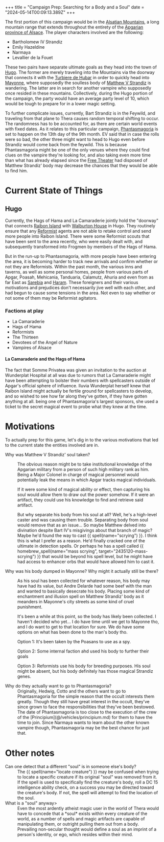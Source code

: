 +++
title = "Campaign Prep: Searching for a Body and a Soul"
date = "2024-05-14T00:09:13.389Z"
+++

The first portion of this campaign would be in the [Alsatian Mountains](@/locations/alsatian-mountains.md), a long mountain range that extends throughout the entirety of the [Apgarian](@/locations/apgar.md) [province of Alsace](@/locations/alsace.md). The player characters involved are the following:

 - Bartholomew IV Strandiz
 - Emily Hazeldine
 - Narmaya
 - Levallier de la Fouet

These two pairs have separate ultimate goals as they head into the town of [Hugo](@/locations/hugo.md). The former are merely traveling into the Mountains via the doorway that connects it with the [Turbiere de Hubar](@/locations/turbiere-de-hubar.md) in order to quickly head into [Mayonne](@/locations/mayonne.md), where supposedly the soulless body of [Matthew V Strandiz](@/characters/matthew-v-strandiz.md) is wandering. The latter are in search for another vampire who supposedly once resided in these mountains. Collectively, during the Hugo portion of the campaign, the party would have an average party level of 10, which would be tough to prepare for in a lower magic setting.

To further complicate issues, currently, Bart Strandiz is in the Feywild, and traveling from that plane to Thera causes random temporal shifting to occur. The randomness has to be accounted for, as there are certain world events with fixed dates. As it relates to this particular campaign, [Phantasmagoria](@/events/phantasmagoria.md) is set to happen on the 13th day of the 9th month. EV said that in case the rolls were so bad, the other three might want to head to Hugo even before Strandiz would come back from the feywild. This is because Phantasmagoria might be one of the only venues where they could find clues on the vampire they're looking for, and also taking even more time than what has already elapsed since the [Free Theater](@/organizations/free-theater.md) had disposed of Matthew Strandiz' body may decrease the chances that they would be able to find him.

# Current State of Things

## Hugo

Currently, the Hags of Hama and La Camaraderie jointly hold the "doorway" that connects [Raibon Island](@/locations/raibon-island.md) with [Walburton House]("@/locations/walburton-house.md) in Hugo. They routinely ensure that any [Reformist](@/religions/reformed-divine-masochist.md) agents are not able to retake control and send more people into Raibon Island. There were some Reformist scouts that have been sent to the area recently, who were easily dealt with, and subsequently transformed into Frogmen by members of the Hags of Hama.

But in the run-up to Phantasmagoria, with more people have been entering the area, it is becoming harder to track new arrivals and confirm whether or not they are Reformists. Within the past month, the various inns and taverns, as well as some personal homes, people from various parts of Apgar, Poasah, Mehicania, Tanduaria, Calamutz, Ahuria and even from as far East as [Sarebia](@/locations/sarebia.md) and [Haram](@/locations/haram.md). These foreigners and their various motivations and prejudices don't necessarily jive well with each other, and had begun to cause some tensions in the area. Not even to say whether or not some of them may be Reformist agitators.

### Factions at play
 - La Camaraderie
 - Hags of Hama
 - Reformists
 - The Thirteen
 - Devotees of the Angel of Nature
 - Vampires of Alsace

#### La Camaraderie and the Hags of Hama

The fact that Somme Privatea was given an invitation to the auction at Wunderplat Hospital at all was due to rumors that La Camaraderie might have been attempting to bolster their numbers with spellcasters outside of Apgar's official sphere of influence. Iluvia Wunderplat herself knew that Raibon Island might actually be fertile ground for spellcasters to develop, and so wished to see how far along they've gotten, if they have gotten anything at all. being one of Phantasmagoria's largest sponsors, she used a ticket to the secret magical event to probe what they knew at the time.

# Motivations

To actually prep for this game, let's dig in to the various motivations that led to the current state the entities involved are in.

<dl>
  <dt>Why was Matthew V Strandiz' soul taken?</dt>
  <dd>
    <p>The obvious reason might be to take institutional knowledge of the Apgarian military from a person of such high military rank as him. Being a Major Colonel in charge of magical personnel would potentially leak the means in which Apgar tracks magical individuals.
    <p>If it were some kind of magical ability or effect, then capturing his soul would allow them to draw out the power somehow. If it were an artifact, they could use his knowledge to find and retrieve said artifact.
    <p>But why separate his body from his soul at all? Well, he's a high-level caster and was causing them trouble. Separating body from soul would remove that as an issue... So maybe Matthew delved into divination despite Bart IV's misgivings about that branch of magic? Maybe he'd found the way to cast {{ spell(name="scrying") }}. I think this is what I prefer as a reason. He'd finally cracked one of the ultimate in detection spells. Or perhaps he has a spell called {{ homebrew_spell(name="mass scrying", target="2435120-mass-scrying") }} that would be beyond his spell level, but he might have had access to enhancer orbs that would have allowed him to cast it.
  </dd>
  <dt>
    Why was his body dumped in Mayonne? Why might it actually still be there?
  </dt>
  <dd>
    <p>As his soul has been collected for whatever reason, his body may have had its value, but Andre Delarde had some beef with the man and wanted to basically desecrate his body. Placing some kind of enchantment and illusion spell on Matthew Strandiz' body as it meanders in Mayonne's city streets as some kind of cruel punishment.
    <p>It's been a while at this point, so the body has likely been collected. I haven't decided who yet... I do have time until we get to Mayonne tho, and I do want to get to that location for sure.
    We do have some options on what has been done to the man's body tho.
    <p>Option 1: It's been taken by the Poasans to use as a spy.
    <p>Option 2: Some internal faction ahd used his body to further their goals
    <p>Option 3: Reformists use his body for breeding purposes. His soul might be absent, but his body definitely has those magical Strandiz genes.
  </dd>
  <dt>Why do they actually want to go to Phantasmagoria?</dt>
  <dd>
    Originally, Hedwig, Cotto and the others want to go to Phantasmagoria for the simple reason that the occult interests them greatly. Though they still have great interest in the occult, they've since grown to face the responsibilities that they've been bestowed. The date of Phantasmagoria is too close to the execution of the crew of the [Principium](@/vehicles/principium.md) for them to have the time to join. Since Narmaya wants to learn about the other known vampire though, Phantasmagoria may be the best chance for just that.
  </dd>
</dl>

# Other notes
<dl>
  <dt>Can one detect that a different "soul" is in someone else's body?</dt>
  <dd>
    The {{ spell(name="locate creature") }} may be confused when trying to locate a specific creature if its original "soul" was removed from it. If the spell is used to specifically find the creature's body, roll a DC 15 intelligence ability check, on a success you may be directed toward the creature's body. If not, the spell will attempt to find the location of the soul.
    </dd>
  <dt>What is a "soul" anyway></dt>
  <dd>
    Even the most ardently atheist magic user in the world of Thera would have to concede that a *soul* exists within every creature of the world, as a number of spells and magic artifacts are capable of manipulating them, or outright pulling them out from a body.
    Prevailing non-secular thought would define a soul as an imprint of a person's identity, or ego, which resides within their mind. 
  </dd>
</dl>